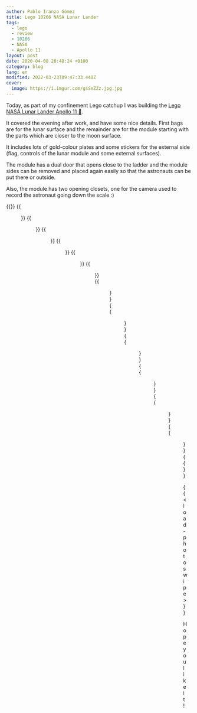 ```yaml
---
author: Pablo Iranzo Gómez
title: Lego 10266 NASA Lunar Lander
tags:
  - lego
  - review
  - 10266
  - NASA
  - Apollo 11
layout: post
date: 2020-04-08 20:48:24 +0100
category: blog
lang: en
modified: 2022-03-23T09:47:33.440Z
cover:
  image: https://i.imgur.com/gsSeZZz.jpg.jpg
---
```


Today, as part of my confinement Lego catchup I was building the [Lego NASA Lunar Lander Apollo 11
🛒](https://www.amazon.es/dp/B07G3WS3KV?tag=redken-21).

It covered the evening after work, and have some nice details. First bags are for the lunar surface and the remainder are for the module starting with the parts which are closer to the moon surface.

It includes lots of gold-colour plates and some stickers for the external side (flag, controls of the lunar module and some external surfaces).

The module has a dual door that opens close to the ladder and the module sides can be removed and placed again easily so that the astronauts can be put there or outside.

Also, the module has two opening closets, one for the camera used to record the astronaut going down the scale :)

{{<gallery>}}
{{<figure src="https://i.imgur.com/gsSeZZzt.jpg" link="https://i.imgur.com/gsSeZZz.jpg.jpg" alt="" >}}
{{<figure src="https://i.imgur.com/fa4ZdM7t.jpg" link="https://i.imgur.com/fa4ZdM7.jpg.jpg" alt="" >}}
{{<figure src="https://i.imgur.com/NZHtFcxt.jpg" link="https://i.imgur.com/NZHtFcx.jpg.jpg" alt="" >}}
{{<figure src="https://i.imgur.com/aMxspytt.jpg" link="https://i.imgur.com/aMxspyt.jpg.jpg" alt="" >}}
{{<figure src="https://i.imgur.com/6uX9XqOt.jpg" link="https://i.imgur.com/6uX9XqO.jpg.jpg" alt="" >}}
{{<figure src="https://i.imgur.com/17eqd2bt.jpg" link="https://i.imgur.com/17eqd2b.jpg.jpg" alt="" >}}
{{<figure src="https://i.imgur.com/sG3iafft.jpg" link="https://i.imgur.com/sG3iaff.jpg.jpg" alt="" >}}
{{<figure src="https://i.imgur.com/dnobzKUt.jpg" link="https://i.imgur.com/dnobzKU.jpg.jpg" alt="" >}}
{{<figure src="https://i.imgur.com/qpQUmj4t.jpg" link="https://i.imgur.com/qpQUmj4.jpg.jpg" alt="" >}}
{{<figure src="https://i.imgur.com/SWX5YWgt.jpg" link="https://i.imgur.com/SWX5YWg.jpg.jpg" alt="" >}}
{{<figure src="https://i.imgur.com/s5XWzOVt.jpg" link="https://i.imgur.com/s5XWzOV.jpg.jpg" alt="" >}}
{{<figure src="https://i.imgur.com/dpKCG25t.jpg" link="https://i.imgur.com/dpKCG25.jpg.jpg" alt="" >}}
{{</gallery>}}

{{< load-photoswipe >}}

Hope you like it!
